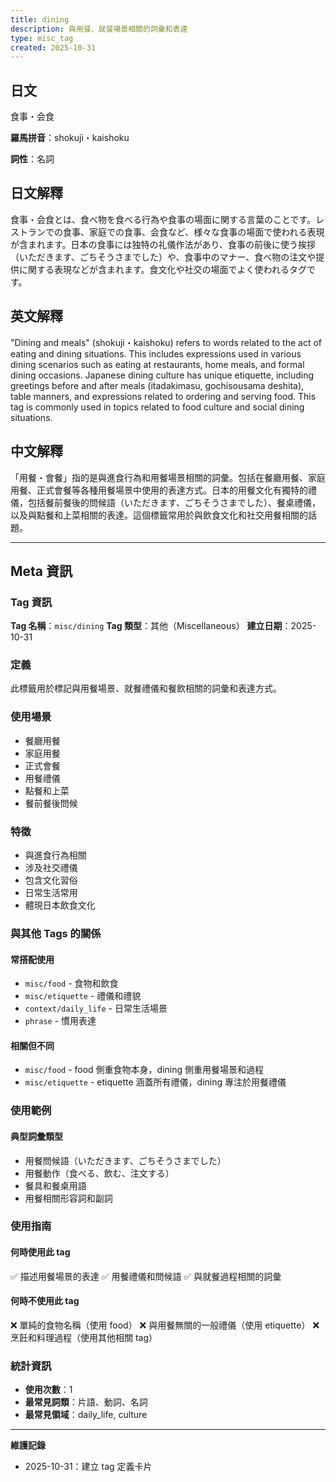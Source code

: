 ```yaml
---
title: dining
description: 與用餐、就餐場景相關的詞彙和表達
type: misc_tag
created: 2025-10-31
---
```


## 日文
食事・会食

**羅馬拼音**：shokuji・kaishoku

**詞性**：名詞

## 日文解釋
食事・会食とは、食べ物を食べる行為や食事の場面に関する言葉のことです。レストランでの食事、家庭での食事、会食など、様々な食事の場面で使われる表現が含まれます。日本の食事には独特の礼儀作法があり、食事の前後に使う挨拶（いただきます、ごちそうさまでした）や、食事中のマナー、食べ物の注文や提供に関する表現などが含まれます。食文化や社交の場面でよく使われるタグです。

## 英文解釋
"Dining and meals" (shokuji・kaishoku) refers to words related to the act of eating and dining situations. This includes expressions used in various dining scenarios such as eating at restaurants, home meals, and formal dining occasions. Japanese dining culture has unique etiquette, including greetings before and after meals (itadakimasu, gochisousama deshita), table manners, and expressions related to ordering and serving food. This tag is commonly used in topics related to food culture and social dining situations.

## 中文解釋
「用餐・會餐」指的是與進食行為和用餐場景相關的詞彙。包括在餐廳用餐、家庭用餐、正式會餐等各種用餐場景中使用的表達方式。日本的用餐文化有獨特的禮儀，包括餐前餐後的問候語（いただきます、ごちそうさまでした）、餐桌禮儀，以及與點餐和上菜相關的表達。這個標籤常用於與飲食文化和社交用餐相關的話題。

---

## Meta 資訊

### Tag 資訊

**Tag 名稱**：`misc/dining`
**Tag 類型**：其他（Miscellaneous）
**建立日期**：2025-10-31

### 定義

此標籤用於標記與用餐場景、就餐禮儀和餐飲相關的詞彙和表達方式。

### 使用場景

- 餐廳用餐
- 家庭用餐
- 正式會餐
- 用餐禮儀
- 點餐和上菜
- 餐前餐後問候

### 特徵

- 與進食行為相關
- 涉及社交禮儀
- 包含文化習俗
- 日常生活常用
- 體現日本飲食文化

### 與其他 Tags 的關係

#### 常搭配使用
- `misc/food` - 食物和飲食
- `misc/etiquette` - 禮儀和禮貌
- `context/daily_life` - 日常生活場景
- `phrase` - 慣用表達

#### 相關但不同
- `misc/food` - food 側重食物本身，dining 側重用餐場景和過程
- `misc/etiquette` - etiquette 涵蓋所有禮儀，dining 專注於用餐禮儀

### 使用範例

#### 典型詞彙類型
- 用餐問候語（いただきます、ごちそうさまでした）
- 用餐動作（食べる、飲む、注文する）
- 餐具和餐桌用語
- 用餐相關形容詞和副詞

### 使用指南

#### 何時使用此 tag
✅ 描述用餐場景的表達
✅ 用餐禮儀和問候語
✅ 與就餐過程相關的詞彙

#### 何時不使用此 tag
❌ 單純的食物名稱（使用 food）
❌ 與用餐無關的一般禮儀（使用 etiquette）
❌ 烹飪和料理過程（使用其他相關 tag）

### 統計資訊

- **使用次數**：1
- **最常見詞類**：片語、動詞、名詞
- **最常見領域**：daily_life, culture

---

**維護記錄**
- 2025-10-31：建立 tag 定義卡片
